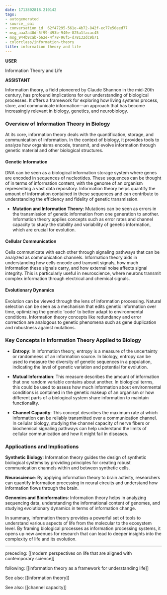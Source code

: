```yaml
---
date: 1713802818.210142
tags:
- autogenerated
- source__oai
- conversation_id__62f47295-561e-4b72-842f-ec77e50eed77
- msg_aaa2a40d-5f99-493b-940e-825a1facac45
- msg_944b9cab-b62e-4f78-96f5-d78132dc9b71
- colorclass/information-theory
title: information theory and life
---
```


**USER**

Information Theory and Life


**ASSISTANT**

Information theory, a field pioneered by Claude Shannon in the mid-20th century, has profound implications for our understanding of biological processes. It offers a framework for exploring how living systems process, store, and communicate information—an approach that has become increasingly relevant in biology, genetics, and neurobiology.

### Overview of Information Theory in Biology

At its core, information theory deals with the quantification, storage, and communication of information. In the context of biology, it provides tools to analyze how organisms encode, transmit, and evolve information through genetic material and other biological structures.

#### **Genetic Information**
DNA can be seen as a biological information storage system where genes are encoded in sequences of nucleotides. These sequences can be thought of in terms of information content, with the genome of an organism representing a vast data repository. Information theory helps quantify the amount of information contained in these sequences and can contribute to understanding the efficiency and fidelity of genetic transmission.

- **Mutation and Information Theory**: Mutations can be seen as errors in the transmission of genetic information from one generation to another. Information theory applies concepts such as error rates and channel capacity to study the stability and variability of genetic information, which are crucial for evolution.

#### **Cellular Communication**
Cells communicate with each other through signaling pathways that can be analyzed as communication channels. Information theory aids in understanding how cells encode and transmit signals, how much information these signals carry, and how external noise affects signal integrity. This is particularly useful in neuroscience, where neurons transmit complex information through electrical and chemical signals.

#### **Evolutionary Dynamics**
Evolution can be viewed through the lens of information processing. Natural selection can be seen as a mechanism that edits genetic information over time, optimizing the genetic 'code' to better adapt to environmental conditions. Information theory concepts like redundancy and error correction are analogous to genetic phenomena such as gene duplication and robustness against mutations.

### Key Concepts in Information Theory Applied to Biology

- **Entropy**: In information theory, entropy is a measure of the uncertainty or randomness of an information source. In biology, entropy can be used to measure the diversity of genetic sequences in a population, indicating the level of genetic variation and potential for evolution.
  
- **Mutual Information**: This measure describes the amount of information that one random variable contains about another. In biological terms, this could be used to assess how much information about environmental conditions is contained in the genetic makeup of an organism or how different parts of a biological system share information to maintain functionality.

- **Channel Capacity**: This concept describes the maximum rate at which information can be reliably transmitted over a communication channel. In cellular biology, studying the channel capacity of nerve fibers or biochemical signaling pathways can help understand the limits of cellular communication and how it might fail in diseases.

### Applications and Implications

**Synthetic Biology**: Information theory guides the design of synthetic biological systems by providing principles for creating robust communication channels within and between synthetic cells.

**Neuroscience**: By applying information theory to brain activity, researchers can quantify information processing in neural circuits and understand how information flows through the brain.

**Genomics and Bioinformatics**: Information theory helps in analyzing sequencing data, understanding the informational content of genomes, and studying evolutionary dynamics in terms of information change.

In summary, information theory provides a powerful set of tools to understand various aspects of life from the molecular to the ecosystem level. By framing biological processes as information processing systems, it opens up new avenues for research that can lead to deeper insights into the complexity of life and its evolution.


---

preceding: [[modern perspectives on life that are aligned with contemporary science]]  


following: [[information theory as a framework for understanding life]]

See also: [[information theory]]


See also: [[channel capacity]]